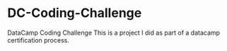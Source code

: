 # DC-Coding-Challenge
DataCamp Coding Challenge
This is a project I did as part of a datacamp certification process.
